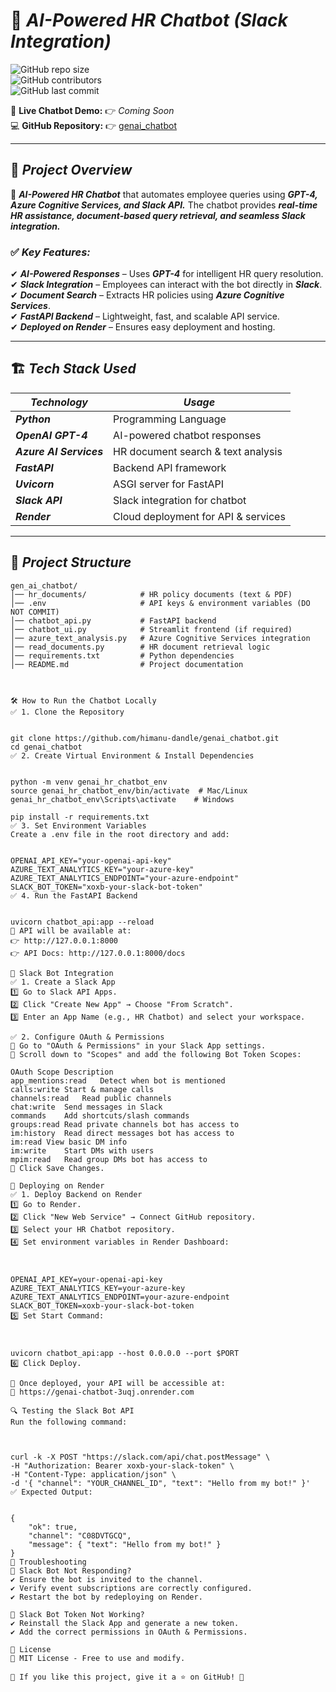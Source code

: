 # 🤖 ***AI-Powered HR Chatbot (Slack Integration)***  

![GitHub repo size](https://img.shields.io/github/repo-size/himanu-dandle/genai_chatbot?style=flat)  
![GitHub contributors](https://img.shields.io/github/contributors/himanu-dandle/genai_chatbot?color=blue)  
![GitHub last commit](https://img.shields.io/github/last-commit/himanu-dandle/genai_chatbot)  

💬 **Live Chatbot Demo:** 👉 *Coming Soon*  
💻 **GitHub Repository:** 👉 [genai_chatbot](https://github.com/himanu-dandle/genai_chatbot)  

---

## 📌 ***Project Overview***  

🚀 ***AI-Powered HR Chatbot*** that automates employee queries using ***GPT-4, Azure Cognitive Services, and Slack API.*** The chatbot provides ***real-time HR assistance, document-based query retrieval, and seamless Slack integration.***  

### ✅ ***Key Features:***  

✔ ***AI-Powered Responses*** – Uses ***GPT-4*** for intelligent HR query resolution.  
✔ ***Slack Integration*** – Employees can interact with the bot directly in ***Slack***.  
✔ ***Document Search*** – Extracts HR policies using ***Azure Cognitive Services***.  
✔ ***FastAPI Backend*** – Lightweight, fast, and scalable API service.  
✔ ***Deployed on Render*** – Ensures easy deployment and hosting.  

---

## 🏗 ***Tech Stack Used***  

| ***Technology***          | ***Usage***                                |
|----------------------|-----------------------------------------|
| ***Python***        | Programming Language                    |
| ***OpenAI GPT-4***  | AI-powered chatbot responses            |
| ***Azure AI Services*** | HR document search & text analysis    |
| ***FastAPI***       | Backend API framework                   |
| ***Uvicorn***       | ASGI server for FastAPI                 |
| ***Slack API***     | Slack integration for chatbot           |
| ***Render***        | Cloud deployment for API & services      |

---

## 📂 ***Project Structure***  

```
gen_ai_chatbot/
│── hr_documents/            # HR policy documents (text & PDF)
│── .env                     # API keys & environment variables (DO NOT COMMIT)
│── chatbot_api.py           # FastAPI backend
│── chatbot_ui.py            # Streamlit frontend (if required)
│── azure_text_analysis.py   # Azure Cognitive Services integration
│── read_documents.py        # HR document retrieval logic
│── requirements.txt         # Python dependencies
│── README.md                # Project documentation



🛠 How to Run the Chatbot Locally
✅ 1. Clone the Repository


git clone https://github.com/himanu-dandle/genai_chatbot.git
cd genai_chatbot
✅ 2. Create Virtual Environment & Install Dependencies


python -m venv genai_hr_chatbot_env
source genai_hr_chatbot_env/bin/activate  # Mac/Linux
genai_hr_chatbot_env\Scripts\activate    # Windows

pip install -r requirements.txt
✅ 3. Set Environment Variables
Create a .env file in the root directory and add:


OPENAI_API_KEY="your-openai-api-key"
AZURE_TEXT_ANALYTICS_KEY="your-azure-key"
AZURE_TEXT_ANALYTICS_ENDPOINT="your-azure-endpoint"
SLACK_BOT_TOKEN="xoxb-your-slack-bot-token"
✅ 4. Run the FastAPI Backend


uvicorn chatbot_api:app --reload
🔹 API will be available at:
👉 http://127.0.0.1:8000
👉 API Docs: http://127.0.0.1:8000/docs

📢 Slack Bot Integration
✅ 1. Create a Slack App
1️⃣ Go to Slack API Apps.
2️⃣ Click "Create New App" → Choose "From Scratch".
3️⃣ Enter an App Name (e.g., HR Chatbot) and select your workspace.

✅ 2. Configure OAuth & Permissions
🔹 Go to "OAuth & Permissions" in your Slack App settings.
🔹 Scroll down to "Scopes" and add the following Bot Token Scopes:

OAuth Scope	Description
app_mentions:read	Detect when bot is mentioned
calls:write	Start & manage calls
channels:read	Read public channels
chat:write	Send messages in Slack
commands	Add shortcuts/slash commands
groups:read	Read private channels bot has access to
im:history	Read direct messages bot has access to
im:read	View basic DM info
im:write	Start DMs with users
mpim:read	Read group DMs bot has access to
🔹 Click Save Changes.

🚀 Deploying on Render
✅ 1. Deploy Backend on Render
1️⃣ Go to Render.
2️⃣ Click "New Web Service" → Connect GitHub repository.
3️⃣ Select your HR Chatbot repository.
4️⃣ Set environment variables in Render Dashboard:



OPENAI_API_KEY=your-openai-api-key
AZURE_TEXT_ANALYTICS_KEY=your-azure-key
AZURE_TEXT_ANALYTICS_ENDPOINT=your-azure-endpoint
SLACK_BOT_TOKEN=xoxb-your-slack-bot-token
5️⃣ Set Start Command:



uvicorn chatbot_api:app --host 0.0.0.0 --port $PORT
6️⃣ Click Deploy.

📌 Once deployed, your API will be accessible at:
🔹 https://genai-chatbot-3uqj.onrender.com

🔍 Testing the Slack Bot API
Run the following command:



curl -k -X POST "https://slack.com/api/chat.postMessage" \
-H "Authorization: Bearer xoxb-your-slack-token" \
-H "Content-Type: application/json" \
-d '{ "channel": "YOUR_CHANNEL_ID", "text": "Hello from my bot!" }'
✅ Expected Output:


{
    "ok": true,
    "channel": "C08DVTGCQ",
    "message": { "text": "Hello from my bot!" }
}
🔧 Troubleshooting
🔹 Slack Bot Not Responding?
✔ Ensure the bot is invited to the channel.
✔ Verify event subscriptions are correctly configured.
✔ Restart the bot by redeploying on Render.

🔹 Slack Bot Token Not Working?
✔ Reinstall the Slack App and generate a new token.
✔ Add the correct permissions in OAuth & Permissions.

📜 License
📝 MIT License - Free to use and modify.

🌟 If you like this project, give it a ⭐ on GitHub! 🚀

